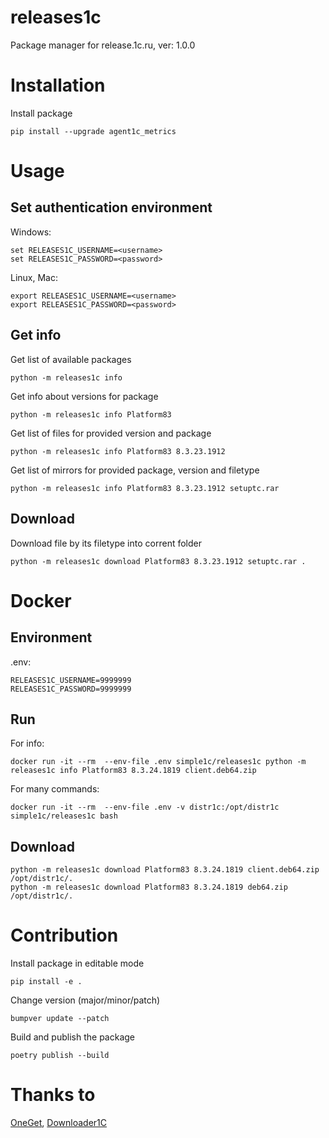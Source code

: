 # releases1c
Package manager for release.1c.ru, ver: 1.0.0

# Installation

Install package

```
pip install --upgrade agent1c_metrics
```

# Usage

## Set authentication environment

Windows:

```
set RELEASES1C_USERNAME=<username>
set RELEASES1C_PASSWORD=<password>
```

Linux, Mac:

```
export RELEASES1C_USERNAME=<username>
export RELEASES1C_PASSWORD=<password>
```

## Get info

Get list of available packages 

```
python -m releases1c info
```

Get info about versions for package

```
python -m releases1c info Platform83
```

Get list of files for provided version and package

```
python -m releases1c info Platform83 8.3.23.1912
```

Get list of mirrors for provided package, version and filetype

```
python -m releases1c info Platform83 8.3.23.1912 setuptc.rar
```

## Download

Download file by its filetype into corrent folder

```
python -m releases1c download Platform83 8.3.23.1912 setuptc.rar .
```

# Docker

## Environment

.env:
```
RELEASES1C_USERNAME=9999999
RELEASES1C_PASSWORD=9999999
```

## Run

For info:

```
docker run -it --rm  --env-file .env simple1c/releases1c python -m releases1c info Platform83 8.3.24.1819 client.deb64.zip
```

For many commands:

```
docker run -it --rm  --env-file .env -v distr1c:/opt/distr1c  simple1c/releases1c bash
```

## Download

```
python -m releases1c download Platform83 8.3.24.1819 client.deb64.zip /opt/distr1c/.
python -m releases1c download Platform83 8.3.24.1819 deb64.zip /opt/distr1c/.
```

# Contribution

Install package in editable mode

```
pip install -e .
```

Change version (major/minor/patch)

```
bumpver update --patch
```

Build and publish the package

```
poetry publish --build
```

# Thanks to

[OneGet](https://github.com/v8platform/oneget), [Downloader1C](https://github.com/nmnike/Downloader1C)
